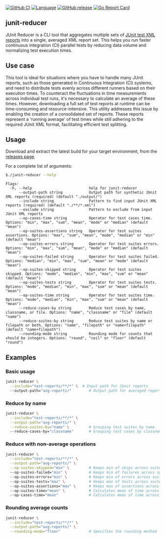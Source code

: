 [![GitHub CI](https://github.com/willgeorgetaylor/junit-reducer/actions/workflows/test.yml/badge.svg)](https://github.com/willgeorgetaylor/junit-reducer/actions/workflows/test.yml)
[![Language](https://img.shields.io/badge/Language-Go-blue.svg)](https://golang.org/)
[![GitHub release](https://img.shields.io/github/tag/willgeorgetaylor/junit-reducer.svg?label=release)](https://github.com/willgeorgetaylor/junit-reducer/releases)
[![Go Report Card](https://goreportcard.com/badge/github.com/willgeorgetaylor/junit-reducer)](https://goreportcard.com/report/github.com/willgeorgetaylor/junit-reducer)

## junit-reducer

JUnit Reducer is a CLI tool that aggregates multiple sets of [JUnit test XML reports](https://www.ibm.com/docs/en/developer-for-zos/14.1?topic=formats-junit-xml-format) into a single, averaged XML report set. This helps you run faster continuous integration (CI) parallel tests by reducing data volume and normalizing test execution times.

## Use case

This tool is ideal for situations where you have to handle many JUnit reports, such as those generated in Continuous Integration (CI) systems, and need to distribute tests evenly across different runners based on their execution times. To counteract the fluctuations in time measurements across individual test runs, it's necessary to calculate an average of these times. However, downloading a full set of test reports at runtime can be time-consuming and resource-intensive. This utility addresses this issue by enabling the creation of a consolidated set of reports. These reports represent a 'running average' of test times while still adhering to the required JUnit XML format, facilitating efficient test splitting.

## Usage

Download and extract the latest build for your target environment, from the [releases page](https://github.com/willgeorgetaylor/junit-reducer/releases).

For a complete list of arguments:

```bash
$./junit-reducer --help
```

```
Flags:
  -h, --help                          help for junit-reducer
      --output-path string            Output path for synthetic JUnit XML reports (required) (default "./output/")
      --include string                Pattern to find input JUnit XML reports (required) (default "./**/*.xml")
      --exclude string                Pattern to exclude from input JUnit XML reports
      --op-cases-time string          Operator for test cases time. Options: "min", "max", "sum", "mean", "mode" or "median" (default "mean")
      --op-suites-assertions string   Operator for test suites assertions. Options: "max", "sum", "mean", "mode", "median" or "min" (default "mean")
      --op-suites-errors string       Operator for test suites errors. Options: "min", "max", "sum", "mean", "mode" or "median" (default "mean")
      --op-suites-failed string       Operator for test suites failed. Options: "median", "min", "max", "sum", "mean" or "mode" (default "mean")
      --op-suites-skipped string      Operator for test suites skipped. Options: "mode", "median", "min", "max", "sum" or "mean" (default "mean")
      --op-suites-tests string        Operator for test suites tests. Options: "mode", "median", "min", "max", "sum" or "mean" (default "mean")
      --op-suites-time string         Operator for test suites time. Options: "mode", "median", "min", "max", "sum" or "mean" (default "mean")
      --reduce-cases-by string        Reduce test cases by name, classname, or file. Options: "name", "classname" or "file" (default "name")
      --reduce-suites-by string       Reduce test suites by name or filepath or both. Options: "name", "filepath" or "name+filepath" (default "name+filepath")
      --rounding-mode string          Rounding mode for counts that should be integers. Options: "round", "ceil" or "floor" (default "round")
```

## Examples

### Basic usage

```bash
junit-reducer \
  --include="test-reports/**/*" \  # Input path for JUnit reports
  --output-path="avg-reports/"        # Output path for averaged reports
```

### Reduce by name

```bash
junit-reducer \
  --include="test-reports/**/*" \
  --output-path="avg-reports/" \
  --reduce-suites-by="name" \         # Grouping test suites by name
  --reduce-cases-by="classname"       # Grouping test cases by classname
```

### Reduce with non-average operations

```bash
junit-reducer \
  --include="test-reports/**/*" \
  --output-path="avg-reports/" \
  --op-suites-skipped="min" \         # Keeps min of skips across suites of same type
  --op-suites-failed="min" \          # Keeps min of failures across suites of same type
  --op-suites-errors="min" \          # Keeps min of errors across suites of same type
  --op-suites-tests="max" \           # Keeps max of tests across suites of same type
  --op-suites-assertions="max" \      # Keeps max of assertions across suites of same type
  --op-suites-time="mean" \           # Calculates mean of time across suites of same type
  --op-cases-time="mean"              # Calculates mean of time across cases of same type
```

### Rounding average counts

```bash
junit-reducer \
  --include="test-reports/**/*" \
  --output-path="avg-reports/" \
  --rounding-mode="floor"             # Specifies the rounding method
```
